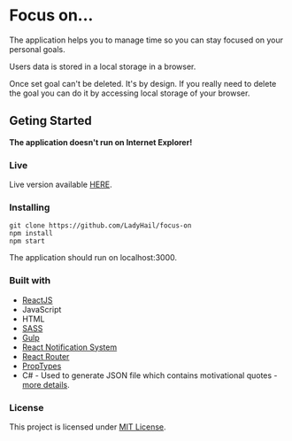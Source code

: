 # Focus on...

The application helps you to manage time so you can stay focused on your personal goals. 

Users data is stored in a local storage in a browser. 

Once set goal can't be deleted. It's by design. If you really need to delete the goal you can do it by accessing local storage of your browser.

## Geting Started
**The application doesn't run on Internet Explorer!**

### Live
Live version available [HERE](https://ladyhail.github.io/focus-on/).

### Installing
    git clone https://github.com/LadyHail/focus-on
    npm install
    npm start
The application should run on localhost:3000.

### Built with
- [ReactJS](https://github.com/facebook/react)
- JavaScript
- HTML
- [SASS](https://sass-lang.com/)
- [Gulp](https://github.com/gulpjs/gulp)
- [React Notification System](https://github.com/igorprado/react-notification-system#creating-a-notification)
- [React Router](https://github.com/ReactTraining/react-router/tree/master/packages/react-router-dom)
- [PropTypes](https://reactjs.org/docs/typechecking-with-proptypes.html)
- C# - Used to generate JSON file which contains motivational quotes - [more details](https://github.com/LadyHail/focus-on/tree/master/QuotesDb).

### License
This project is licensed under [MIT License](https://github.com/LadyHail/focus-on/blob/master/LICENSE.txt).